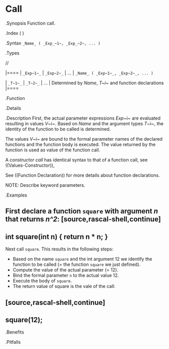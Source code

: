 # Call

.Synopsis
Function call.

.Index
( )

.Syntax
`_Name_ ( _Exp_~1~, _Exp_~2~, ... )`

.Types

//

|====
| `_Exp~1~_`  | `_Exp~2~_` | ... | `_Name_ ( _Exp~1~_, _Exp~2~_, ... )` 

| `_T~1~_`    | `_T~2~_`   | ... | Determined by _Name_, _T~i~_ and function declarations 
|====

.Function

.Details

.Description
First, the actual parameter expressions _Exp_~i~ are evaluated resulting in values _V_~i~.
Based on _Name_ and the argument types _T_~i~, the identity of the function to be called is determined.

The values _V_~i~ are bound to the formal parameter names of the 
declared functions and the function body is executed.
The value returned by the function is used as value of the function call.


A _constructor call_ has identical syntax to that of a function call, see ((Values-Constructor)),

See ((Function Declaration)) for more details about function declarations.

NOTE: Describe keyword parameters.

.Examples

First declare a function `square` with argument _n_ that returns _n^2_:
[source,rascal-shell,continue]
----
int square(int n) { return n * n; }
----

Next call `square`. This results in the following steps:

* Based on the name `square` and the int argument 12 we identify the function to be called
  (= the function `square` we just defined).
* Compute the value of the actual parameter (= 12).
* Bind the formal parameter `n` to the actual value 12.
* Execute the body of `square`.
* The return value of square is the vale of the call:

[source,rascal-shell,continue]
----
square(12);
----

.Benefits

.Pitfalls

